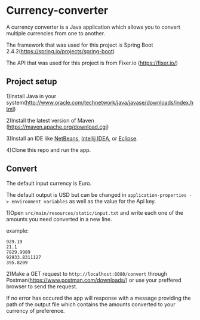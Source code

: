 # Currency-converter

A currency converter is a Java application which allows you to convert multiple currencies from one to another.

The framework that was used for this project is Spring Boot 2.4.2(https://spring.io/projects/spring-boot)

The API that was used for this project is from Fixer.io (https://fixer.io/)


## Project setup

1)Install Java in your system(http://www.oracle.com/technetwork/java/javase/downloads/index.html)

2)Install  the latest version of Maven (https://maven.apache.org/download.cgi)

3)Install an IDE like [NetBeans](https://netbeans.org/), [Intellij IDEA](https://www.jetbrains.com/idea/), or [Eclipse](https://eclipse.org/ide/).

4)Clone this repo and run the app.


## Convert

The default input currency is Euro.

The default output is USD but can be changed in ``` application-properties -> environment variables ``` as well as the value for the Api key.


1)Open ```src/main/resources/static/input.txt``` and write each one of the amounts you need converted in a new line.

example: 
```
929.19
21.1
7829.9989
92933.8311127
395.8209
```

2)Make a GET request to ```http://localhost:8080/convert``` through Postman(https://www.postman.com/downloads/) or use your preffered browser to send the request.

If no error has occured the app will response with a message providing the path of the output file which contains the amounts converted to your currency of preference.

